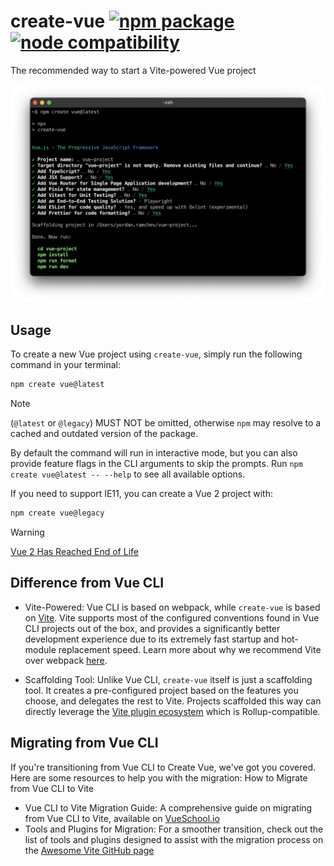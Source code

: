 # create-vue <a href="https://npmjs.com/package/create-vue"><img src="https://badgen.net/npm/v/create-vue" alt="npm package"></a> <a href="https://nodejs.org/en/about/previous-releases"><img src="https://img.shields.io/node/v/create-vue" alt="node compatibility"></a>

The recommended way to start a Vite-powered Vue project

<p align="center">
  <img width="898" alt="Screenshot from terminal" src="https://github.com/vuejs/create-vue/blob/main/media/screenshot-cli.png?raw=true">
</p>

## Usage

To create a new Vue project using `create-vue`, simply run the following command in your terminal:

```sh
npm create vue@latest
```

> [!NOTE]
> (`@latest` or `@legacy`) MUST NOT be omitted, otherwise `npm` may resolve to a cached and outdated version of the package.

By default the command will run in interactive mode, but you can also provide feature flags in the CLI arguments to skip the prompts. Run `npm create vue@latest -- --help` to see all available options.

If you need to support IE11, you can create a Vue 2 project with:

```sh
npm create vue@legacy
```

> [!WARNING]  
> [Vue 2 Has Reached End of Life](https://v2.vuejs.org/eol/)

## Difference from Vue CLI

- Vite-Powered: Vue CLI is based on webpack, while `create-vue` is based on [Vite](https://vite.dev/). Vite supports most of the configured conventions found in Vue CLI projects out of the box, and provides a significantly better development experience due to its extremely fast startup and hot-module replacement speed. Learn more about why we recommend Vite over webpack [here](https://vite.dev/guide/why.html).

- Scaffolding Tool: Unlike Vue CLI, `create-vue` itself is just a scaffolding tool. It creates a pre-configured project based on the features you choose, and delegates the rest to Vite. Projects scaffolded this way can directly leverage the [Vite plugin ecosystem](https://vite.dev/plugins/) which is Rollup-compatible.

## Migrating from Vue CLI

If you're transitioning from Vue CLI to Create Vue, we've got you covered. Here are some resources to help you with the migration:
How to Migrate from Vue CLI to Vite

- Vue CLI to Vite Migration Guide: A comprehensive guide on migrating from Vue CLI to Vite, available on [VueSchool.io](https://vueschool.io/articles/vuejs-tutorials/how-to-migrate-from-vue-cli-to-vite/)
- Tools and Plugins for Migration: For a smoother transition, check out the list of tools and plugins designed to assist with the migration process on the
  [Awesome Vite GitHub page](https://github.com/vitejs/awesome-vite#vue-cli)
